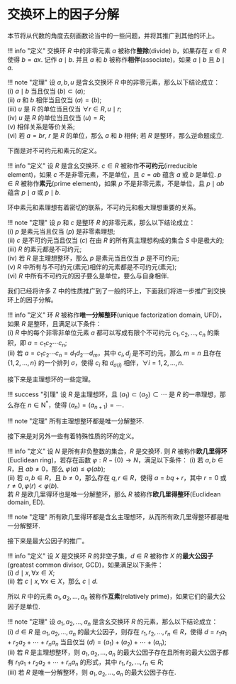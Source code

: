# 交换环上的因子分解

本节将从代数的角度去刻画数论当中的一些问题，并将其推广到其他的环上。

!!! info "定义"
    交换环 $R$ 中的非零元素 $a$ 被称作**整除**(divide) $b$，如果存在 $x \in R$ 使得 $b = ax$. 记作 $a \mid b$. 并且 $a$ 和 $b$ 被称作**相伴**(associate)，如果 $a \mid b$ 且 $b \mid a$.

!!! note "定理"
    设 $a, b, u$ 是含幺交换环 $R$ 中的非零元素，那么以下结论成立：  
    (i) $a \mid b$ 当且仅当 $(b) \subset (a)$;  
    (ii) $a$ 和 $b$ 相伴当且仅当 $(a) = (b)$;  
    (iii) $u$ 是 $R$ 的单位当且仅当 $\forall r \in R, u \mid r$;  
    (iv) $u$ 是 $R$ 的单位当且仅当 $(u) = R$;  
    (v) 相伴关系是等价关系;  
    (vi) 若 $a = br$, $r$ 是 $R$ 的单位，那么 $a$ 和 $b$ 相伴; 若 $R$ 是整环，那么逆命题成立.

下面是对不可约元和素元的定义。

!!! info "定义"
    设 $R$ 是含幺交换环. $c \in R$ 被称作**不可约元**(irreducible element)，如果 $c$ 不是非零元素，不是单位，且 $c = ab$ 蕴含 $a$ 或 $b$ 是单位. $p \in R$ 被称作**素元**(prime element)，如果 $p$ 不是非零元素，不是单位，且 $p \mid ab$ 蕴含 $p \mid a$ 或 $p \mid b$.

环中素元和素理想有着密切的联系，不可约元和极大理想重要的关系。

!!! note "定理"
    设 $p$ 和 $c$ 是整环 $R$ 的非零元素，那么以下结论成立：  
    (i) $p$ 是素元当且仅当 $(p)$ 是非零素理想;  
    (ii) $c$ 是不可约元当且仅当 $(c)$ 在由 $R$ 的所有真主理想构成的集合 $S$ 中是极大的;  
    (iii) $R$ 的素元都是不可约元;  
    (iv) 若 $R$ 是主理想整环，那么 $p$ 是素元当且仅当 $p$ 是不可约元;  
    (v) $R$ 中所有与不可约元(素元)相伴的元素都是不可约元(素元);  
    (vi) $R$ 中所有不可约元的因子要么是单位，要么与自身相伴.

我们已经将许多 $\mathrm{Z}$ 中的性质推广到了一般的环上，下面我们将进一步推广到交换环上的因子分解。

!!! info "定义"
    环 $R$ 被称作**唯一分解整环**(unique factorization domain, UFD)，如果 $R$ 是整环，且满足以下条件：  
    (i) $R$ 中的每个非零非单位元素 $a$ 都可以写成有限个不可约元 $c_1, c_2, \ldots, c_n$ 的乘积，即 $a = c_1c_2\cdots c_n$;  
    (ii) 若 $a = c_1c_2\cdots c_n = d_1d_2\cdots d_m$，其中 $c_i, d_j$ 是不可约元，那么 $m = n$ 且存在 $\{1, 2, \ldots, n\}$ 的一个排列 $\sigma$，使得 $c_i$ 和 $d_{\sigma(i)}$ 相伴，$\forall i = 1, 2, \ldots, n$.

接下来是主理想环的一些定理。

!!! success "引理"
    设 $R$ 是主理想环，且 $(a_1) \subset (a_2) \subset \cdots$ 是 $R$ 的一串理想，那么存在 $n \in \mathrm{N}^*$，使得 $(a_n) = (a_{n+1  }) = \cdots$.

!!! note "定理"
    所有主理想整环都是唯一分解整环.

接下来是对另外一些有着特殊性质的环的定义。

!!! info "定义"
    设 $N$ 是所有非负整数的集合，$R$ 是交换环. 则 $R$ 被称作**欧几里得环**(Euclidean ring)，若存在函数 $\varphi: R - \{0\} \rightarrow N$，满足以下条件： 
    (i) 若 $a, b \in R$，且 $ab \neq 0$，那么 $\varphi(a) \leqslant \varphi(ab)$;  
    (ii) 若 $a, b \in R$，且 $b \neq 0$，那么存在 $q, r \in R$，使得 $a = bq + r$，其中 $r = 0$ 或 $r\neq 0, \varphi(r) < \varphi(b)$.  
    若 $R$ 是欧几里得环也是唯一分解整环，那么 $R$ 被称作**欧几里得整环**(Euclidean domain, ED).

!!! note "定理"
    所有欧几里得环都是含幺主理想环，从而所有欧几里得整环都是唯一分解整环.

接下来是最大公因子的推广。

!!! info "定义"
    设 $X$ 是交换环 $R$ 的非空子集，$d \in R$ 被称作 $X$ 的**最大公因子**(greatest common divisor, GCD)，如果满足以下条件：  
    (i) $d \mid x, \forall x \in X$;  
    (ii) 若 $c \mid x, \forall x \in X$，那么 $c \mid d$.

所以 $R$ 中的元素 $a_1, a_2, \ldots, a_n$ 被称作**互素**(relatively prime)，如果它们的最大公因子是单位.  

!!! note "定理"
    设 $a_1, a_2, \ldots, a_n$ 是含幺交换环 $R$ 的元素，那么以下结论成立：  
    (i) $d \in R$ 是 $a_1, a_2, \ldots, a_n$ 的最大公因子，则存在 $r_1, r_2, \ldots, r_n \in R$，使得 $d = r_1a_1 + r_2a_2 + \cdots + r_na_n$ 当且仅当 $(d) = (a_1) + (a_2) + \cdots + (a_n)$;  
    (ii) 若 $R$ 是主理想整环，则 $a_1, a_2, \ldots, a_n$ 的最大公因子存在且所有的最大公因子都有 $r_1a_1 + r_2a_2 + \cdots + r_na_n$ 的形式，其中 $r_1, r_2, \ldots, r_n \in R$;    
    (iii) 若 $R$ 是唯一分解整环，则 $a_1, a_2, \ldots, a_n$ 的最大公因子存在.